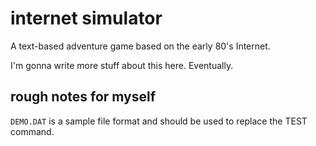 # internet simulator

A text-based adventure game based on the early 80's Internet.

I'm gonna write more stuff about this here. Eventually.

## rough notes for myself

`DEMO.DAT` is a sample file format and should be used to replace the TEST command.
